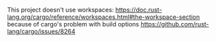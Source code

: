 This project doesn't use workspaces:
https://doc.rust-lang.org/cargo/reference/workspaces.html#the-workspace-section
because of cargo's problem with build options
https://github.com/rust-lang/cargo/issues/8264
